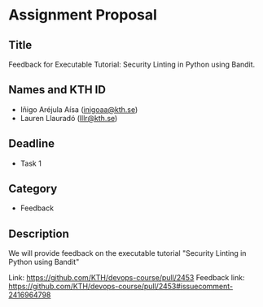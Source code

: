# Assignment Proposal

## Title

Feedback for Executable Tutorial: Security Linting in Python using Bandit. 

## Names and KTH ID

  - Iñigo Aréjula Aísa (inigoaa@kth.se)
  - Lauren Llauradó (lllr@kth.se)

## Deadline

- Task 1

## Category

- Feedback

## Description

We will provide feedback on the executable tutorial "Security Linting in Python using Bandit"

Link: https://github.com/KTH/devops-course/pull/2453
Feedback link: https://github.com/KTH/devops-course/pull/2453#issuecomment-2416964798

